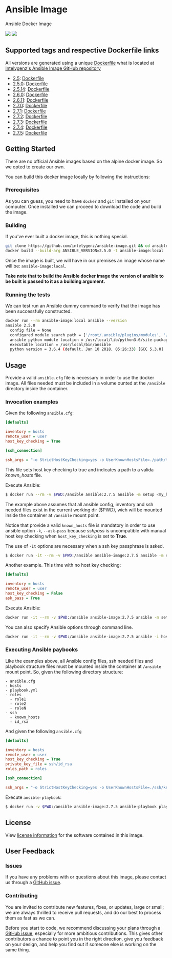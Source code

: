 # Ansible Image
Ansible Docker Image


[![](https://images.microbadger.com/badges/image/intelygenz/ansible.svg)](https://microbadger.com/images/intelygenz/ansible "Get your own image badge on microbadger.com") [![](https://images.microbadger.com/badges/version/intelygenz/ansible.svg)](https://microbadger.com/images/intelygenz/ansible "Get your own version badge on microbadger.com")



## Supported tags and respective Dockerfile links

All versions are generated using a unique [Dockerfile](https://github.com/intelygenz/ansible-image/blob/master/Dockerfile) what is located at [Intelygenz's Ansible Image GitHub repository](https://github.com/intelygenz/ansible-image)

* [2.5](https://github.com/intelygenz/ansible-image/releases/tag/2.5): [Dockerfile](https://github.com/intelygenz/ansible-image/blob/master/Dockerfile)
* [2.5.0](https://github.com/intelygenz/ansible-image/releases/tag/2.5.0): [Dockerfile](https://github.com/intelygenz/ansible-image/blob/master/Dockerfile)
* [2.5.14](https://github.com/intelygenz/ansible-image/releases/tag/2.5.14): [Dockerfile](https://github.com/intelygenz/ansible-image/blob/master/Dockerfile)
* [2.6.0](https://github.com/intelygenz/ansible-image/releases/tag/2.6.0): [Dockerfile](https://github.com/intelygenz/ansible-image/blob/master/Dockerfile)
* [2.6.11](https://github.com/intelygenz/ansible-image/releases/tag/2.6.11): [Dockerfile](https://github.com/intelygenz/ansible-image/blob/master/Dockerfile)
* [2.7.0](https://github.com/intelygenz/ansible-image/releases/tag/2.7.0): [Dockerfile](https://github.com/intelygenz/ansible-image/blob/master/Dockerfile)
* [2.7.1](https://github.com/intelygenz/ansible-image/releases/tag/2.7.1): [Dockerfile](https://github.com/intelygenz/ansible-image/blob/master/Dockerfile)
* [2.7.2](https://github.com/intelygenz/ansible-image/releases/tag/2.7.2): [Dockerfile](https://github.com/intelygenz/ansible-image/blob/master/Dockerfile)
* [2.7.3](https://github.com/intelygenz/ansible-image/releases/tag/2.7.3): [Dockerfile](https://github.com/intelygenz/ansible-image/blob/master/Dockerfile)
* [2.7.4](https://github.com/intelygenz/ansible-image/releases/tag/2.7.4): [Dockerfile](https://github.com/intelygenz/ansible-image/blob/master/Dockerfile)
* [2.7.5](https://github.com/intelygenz/ansible-image/releases/tag/2.7.5): [Dockerfile](https://github.com/intelygenz/ansible-image/blob/master/Dockerfile)


## Getting Started

There are no official Ansible images based on the alpine docker image. So we opted to create our own.

You can build this docker image locally by following the instructions:

### Prerequisites
As you can guess, you need to have `docker` and `git` installed on your computer. Once installed we can proceed to download the code and build the image.

### Building
If you've ever built a docker image, this is nothing special.

```bash
git clone https://github.com/intelygenz/ansible-image.git && cd ansible-image
docker build --build-arg ANSIBLE_VERSION=2.5.0 -t ansible-image:local .
```

Once the image is built, we will have in our premises an image whose name will be: `ansible-image:local`.

**Take note that to build the Ansible docker image the version of ansible to be built is passed to it as a building argument.**

### Running the tests
We can test run an Ansible dummy command to verify that the image has been successfully constructed.
```bash
docker run --rm ansible-image:local ansible --version
ansible 2.5.0
  config file = None
  configured module search path = ['/root/.ansible/plugins/modules', '/usr/share/ansible/plugins/modules']
  ansible python module location = /usr/local/lib/python3.6/site-packages/ansible
  executable location = /usr/local/bin/ansible
  python version = 3.6.4 (default, Jan 10 2018, 05:26:33) [GCC 5.3.0]
```

## Usage

Provide a valid `ansible.cfg` file is necessary in order to use the docker image. All files needed must be included in a volume ounted at the `/ansible` directory inside the container.


### Invocation examples

Given the following `ansible.cfg`:

```ini
[defaults]

inventory = hosts
remote_user = user
host_key_checking = True

[ssh_connection]

ssh_args = "-o StrictHostKeyChecking=yes -o UserKnownHostsFile=./path/to/known_hosts"
```
This file sets host key checking to true and indicates a path to a valida *known_hosts* file.

Execute Ansible: 

```bash
$ docker run --rm -v $PWD:/ansible ansible:2.7.5 ansible -m setup <my_host>
```

The example above assumes that all ansible config, inventory and ssh needed files exist in the current working dir ($PWD), wich will be mounted inside the container at `/ansible` mount point.

Notice that provide a valid `known_hosts` file is mandatory in order to use ansible option `-k`, `--ask-pass` because *sshpass* is uncompatible with manual host key checking when `host_key_checking` is set to **True**.

The use of `-it` options are necessary when a ssh key passphrase is asked.

```bash
$ docker run -it --rm -v $PWD:/ansible ansible-image:2.7.5 ansible -m setup <my_host>
```

Another example. This time with no host key checking:

```ini
[defaults]

inventory = hosts
remote_user = user
host_key_checking = False
ask_pass = True
```

Execute Ansible:

```bash
docker run -it --rm -v $PWD:/ansible ansible-image:2.7.5 ansible -m setup <my_host>
```

You can also specify Ansible options through command line.

```bash
docker run -it --rm -v $PWD:/ansible ansible-image:2.7.5 ansible -i hosts -u user -m setup -k <my_host>
```

### Executing Ansible paybooks

Like the examples above, all Ansible config files, ssh needed files and playbook structure files must be mounted inside the container at `/ansible` mount point. So, given the following directory structure:

```
- ansible.cfg
- hosts
- playbook.yml
- roles
  - role1
  - role2
  - roleN
- ssh
  - known_hosts
  - id_rsa
```

And given the following `ansible.cfg`

```ini
[defaults]

inventory = hosts
remote_user = user
host_key_checking = True
private_key_file = ssh/id_rsa
roles_path = roles

[ssh_connection]

ssh_args = "-o StrictHostKeyChecking=yes -o UserKnownHostsFile=./ssh/known_hosts"
```

Execute `ansible-playbook`:

```bash
$ docker run -v $PWD:/ansible ansible-image:2.7.5 ansible-playbook playbook.yml
```
## License

View [license information](https://github.com/intelygenz/ansible-image/blob/master/LICENSE) for the software contained in this image.

## User Feedback

### Issues

If you have any problems with or questions about this image, please contact us through a [GitHub issue](https://github.com/intelygenz/ansible-image/issues).

### Contributing

You are invited to contribute new features, fixes, or updates, large or small; we are always thrilled to receive pull requests, and do our best to process them as fast as we can.

Before you start to code, we recommend discussing your plans through a [GitHub issue](https://github.com/intelygenz/ansible-image/issues), especially for more ambitious contributions.
This gives other contributors a chance to point you in the right direction, give you feedback on your design, and help you find out if someone else is working on the same thing.

